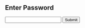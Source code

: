 ## Enter Password

<input type="text" id="password" name="password"/>
<input type="submit" id="enter" value="Submit"/>

